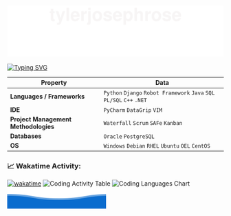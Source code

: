 ![](assets/Bottom_up.svg)


<!-- my-ticker -->    
[![Typing SVG](https://readme-typing-svg.herokuapp.com?color=%2336BCF7&center=true&vCenter=true&width=600&lines=Hi+there+👋,+I+am+Tyler+Rose;+Welcome+to+My+Profile!;Over+8+years+of+programming+experience;Always+learning+new+things+;Test+Automation+enthusiast+;Python+developer)](https://git.io/typing-svg)


<!-- Skills -->
| Property                                        | Data                                                                   |
|-------------------------------------------------|------------------------------------------------------------------------|
| **Languages / Frameworks**                      | `Python` `Django` `Robot Framework` `Java` `SQL` `PL/SQL` `C++` `.NET` |
| **IDE**                                         | `PyCharm` `DataGrip` `VIM`                                             |
| **Project Management Methodologies**            | `Waterfall` `Scrum` `SAFe` `Kanban`                                    |
| **Databases**                                   | `Oracle` `PostgreSQL`                                                  |
| **OS**                                          | `Windows` `Debian` `RHEL` `Ubuntu` `OEL` `CentOS`                      |

### 📈 Wakatime Activity:
[![wakatime](https://wakatime.com/badge/user/1ee20799-491e-42f2-9180-4b81857aa166.svg)](https://wakatime.com/@1ee20799-491e-42f2-9180-4b81857aa166)
<picture>
    <source media="(prefers-color-scheme: dark)" srcset="https://wakatime.com/share/@trose/8bbfae8f-4ff4-4d57-b9e0-7f1a8a5223dd.svg">
    <img alt="Coding Activity Table" src="https://wakatime.com/share/@trose/fb43579b-e3a0-4490-950e-e2e57f329344.svg">
</picture>
<picture>
    <source media="(prefers-color-scheme: dark)" srcset="https://wakatime.com/share/@trose/897214ff-8fb2-4d50-ab6d-03be031b3550.svg">
    <img alt="Coding Languages Chart" src="https://wakatime.com/share/@trose/f68936a9-4548-4dbf-b7e4-a240a6b6d935.svg">
</picture>
![](assets/Bottom_down.svg)